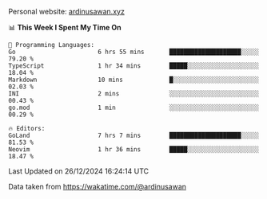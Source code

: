 Personal website: [ardinusawan.xyz](https://ardinusawan.xyz)

<!--START_SECTION:waka-->
📊 **This Week I Spent My Time On** 

```text
💬 Programming Languages: 
Go                       6 hrs 55 mins       ████████████████████░░░░░   79.20 % 
TypeScript               1 hr 34 mins        █████░░░░░░░░░░░░░░░░░░░░   18.04 % 
Markdown                 10 mins             █░░░░░░░░░░░░░░░░░░░░░░░░   02.03 % 
INI                      2 mins              ░░░░░░░░░░░░░░░░░░░░░░░░░   00.43 % 
go.mod                   1 min               ░░░░░░░░░░░░░░░░░░░░░░░░░   00.29 % 

🔥 Editors: 
GoLand                   7 hrs 7 mins        ████████████████████░░░░░   81.53 % 
Neovim                   1 hr 36 mins        █████░░░░░░░░░░░░░░░░░░░░   18.47 % 
```


 Last Updated on 26/12/2024 16:24:14 UTC
<!--END_SECTION:waka-->
Data taken from https://wakatime.com/@ardinusawan
